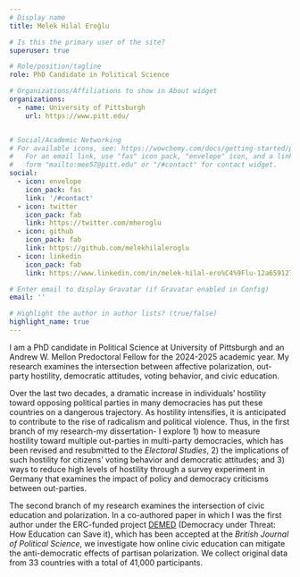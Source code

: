 ```yaml
---
# Display name
title: Melek Hilal Eroğlu

# Is this the primary user of the site?
superuser: true

# Role/position/tagline
role: PhD Candidate in Political Science

# Organizations/Affiliations to show in About widget
organizations:
  - name: University of Pittsburgh
    url: https://www.pitt.edu/


# Social/Academic Networking
# For available icons, see: https://wowchemy.com/docs/getting-started/page-builder/#icons
#   For an email link, use "fas" icon pack, "envelope" icon, and a link in the
#   form "mailto:mee57@pitt.edu" or "/#contact" for contact widget.
social:
  - icon: envelope
    icon_pack: fas
    link: '/#contact'
  - icon: twitter
    icon_pack: fab
    link: https://twitter.com/mheroglu
  - icon: github
    icon_pack: fab
    link: https://github.com/melekhilaleroglu
  - icon: linkedin
    icon_pack: fab
    link: https://www.linkedin.com/in/melek-hilal-ero%C4%9Flu-12a659127/

# Enter email to display Gravatar (if Gravatar enabled in Config)
email: ''

# Highlight the author in author lists? (true/false)
highlight_name: true
---
```


I am a PhD candidate in Political Science at University of Pittsburgh and an Andrew W. Mellon Predoctoral Fellow for the 2024-2025 academic year. My research examines the intersection between affective polarization, out-party hostility, democratic attitudes, voting behavior, and civic education.

Over the last two decades, a dramatic increase in individuals’ hostility toward opposing political parties in many democracies has put these countries on a dangerous trajectory. As hostility intensifies, it is anticipated to contribute to the rise of radicalism and political violence. Thus, in the first branch of my research-my dissertation- I explore 1) how to measure hostility toward multiple out-parties in multi-party democracies, which has been revised and resubmitted to the *Electoral Studies*, 2) the implications of such hostility for citizens’ voting behavior and democratic attitudes; and 3) ways to reduce high levels of hostility through a survey experiment in Germany that examines the impact of policy and democracy criticisms between out-parties. 

The second branch of my research examines the intersection of civic education and polarization. In a co-authored paper in which I was the first author under the ERC-funded project [DEMED](https://www.gla.ac.uk/research/az/democracyresearch/) (Democracy under Threat: How Education can Save it), which has been accepted at the *British Journal of Political Science*, we investigate how online civic education can mitigate the anti-democratic effects of partisan polarization. We collect original data from 33 countries with a total of 41,000 participants.
